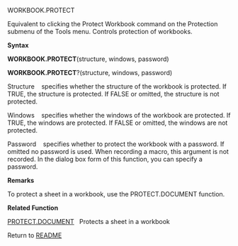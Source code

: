 WORKBOOK.PROTECT

Equivalent to clicking the Protect Workbook command on the Protection
submenu of the Tools menu. Controls protection of workbooks.

**Syntax**

**WORKBOOK.PROTECT**(structure, windows, password)

**WORKBOOK.PROTECT**?(structure, windows, password)

Structure    specifies whether the structure of the workbook is
protected. If TRUE, the structure is protected. If FALSE or omitted, the
structure is not protected.

Windows    specifies whether the windows of the workbook are protected.
If TRUE, the windows are protected. If FALSE or omitted, the windows are
not protected.

Password    specifies whether to protect the workbook with a password.
If omitted no password is used. When recording a macro, this argument is
not recorded. In the dialog box form of this function, you can specify a
password.

**Remarks**

To protect a sheet in a workbook, use the PROTECT.DOCUMENT function.

**Related Function**

[PROTECT.DOCUMENT](PROTECT.DOCUMENT.md)   Protects a sheet in a workbook



Return to [README](README.md)

